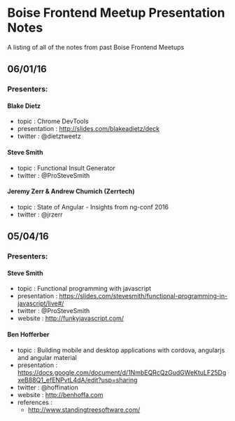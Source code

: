 # Boise Frontend Meetup Presentation Notes

A listing of all of the notes from past Boise Frontend Meetups

## 06/01/16

### Presenters:

#### Blake Dietz
- topic   : Chrome DevTools
- presentation   : http://slides.com/blakeadietz/deck
- twitter : @dietztweetz

#### Steve Smith
- topic   : Functional Insult Generator
- twitter : @ProSteveSmith

#### Jeremy Zerr & Andrew Chumich (Zerrtech)
- topic   : State of Angular - Insights from ng-conf 2016
- twitter : @jrzerr

## 05/04/16

### Presenters:

#### Steve Smith
- topic   : Functional programming with javascript
- presentation   : https://slides.com/stevesmith/functional-programming-in-javascript/live#/
- twitter : @ProSteveSmith
- website : http://funkyjavascript.com/

#### Ben Hofferber
- topic   : Building mobile and desktop applications with cordova, angularjs and angular material
- presentation   : https://docs.google.com/document/d/1NmbEQRcQzGudGWeKtuLF25DgxeB88Q1_efENPvtL4dA/edit?usp=sharing
- twitter : @hoffination
- website : http://benhoffa.com 
- references : 
  - http://www.standingtreesoftware.com/ 



